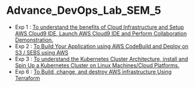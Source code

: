 # Advance_DevOps_Lab_SEM_5

- Exp 1 : [To understand the benefits of Cloud Infrastructure and Setup AWS Cloud9 IDE, Launch AWS Cloud9 IDE and Perform Collaboration Demonstration.](./docs/1.md)
- Exp 2 : [To Build Your Application using AWS CodeBuild and Deploy on S3 / SEBS using AWS](./docs/2.md)
- Exp 3 : [To understand the Kubernetes Cluster Architecture, install and Spin Up a Kubernetes Cluster on Linux Machines/Cloud Platforms.](./docs/3.md)
- Exp 6 : [To Build, change, and destroy AWS infrastructure Using Terraform](./docs/6.md)
